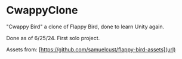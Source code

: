 # CwappyClone
"Cwappy Bird" a clone of Flappy Bird, done to learn Unity again.

Done as of 6/25/24. First solo project.

Assets from: [https://github.com/samuelcust/flappy-bird-assets](url)
